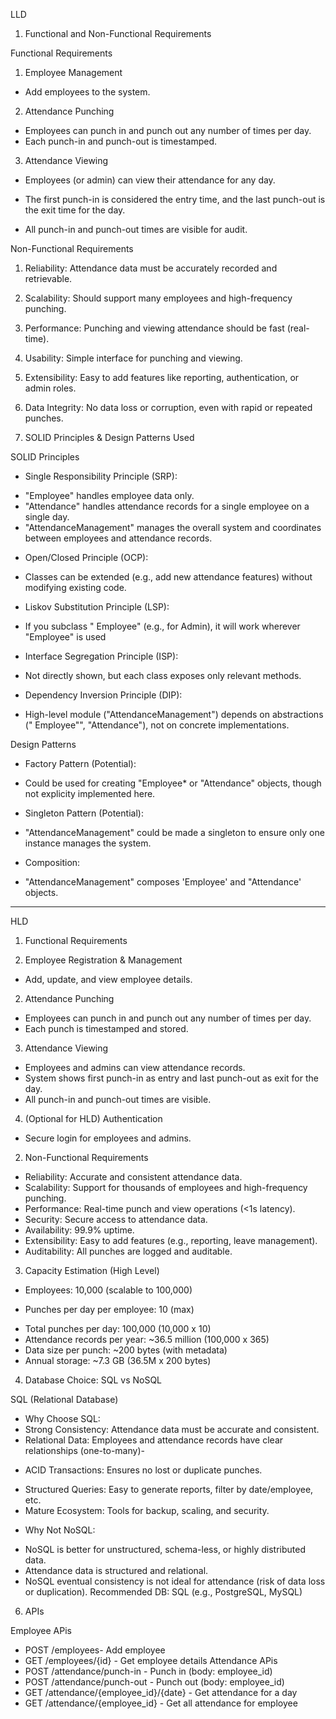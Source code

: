 LLD

1. Functional and Non-Functional Requirements

Functional Requirements
1. Employee Management
- Add employees to the system.
2. Attendance Punching
* Employees can punch in and punch out any number of times per day.
* Each punch-in and punch-out is timestamped.
3. Attendance Viewing
* Employees (or admin) can view their attendance for any day.
- The first punch-in is considered the entry time, and the last punch-out is the exit time for the day.
* All punch-in and punch-out times are visible for audit.

Non-Functional Requirements
1. Reliability: Attendance data must be accurately recorded and retrievable.
2. Scalability: Should support many employees and high-frequency punching.
3. Performance: Punching and viewing attendance should be fast (real-time).
4. Usability: Simple interface for punching and viewing.
5. Extensibility: Easy to add features like reporting, authentication, or admin roles.
6. Data Integrity: No data loss or corruption, even with rapid or repeated punches.

3. SOLID Principles & Design Patterns Used

SOLID Principles
* Single Responsibility Principle (SRP):
- "Employee" handles employee data only.
- "Attendance" handles attendance records for a single employee on a single day.
- "AttendanceManagement" manages the overall system and coordinates between employees and attendance records.
* Open/Closed Principle (OCP):
- Classes can be extended (e.g., add new attendance features) without modifying existing code.
* Liskov Substitution Principle (LSP):
- If you subclass " Employee" (e.g., for Admin), it will work wherever "Employee" is used
* Interface Segregation Principle (ISP):
- Not directly shown, but each class exposes only relevant methods.
* Dependency Inversion Principle (DIP):
- High-level module ("AttendanceManagement") depends on abstractions (" Employee"", "Attendance"), not on concrete implementations.

Design Patterns
* Factory Pattern (Potential):
- Could be used for creating "Employee* or "Attendance" objects, though not explicity implemented here.
* Singleton Pattern (Potential):
- "AttendanceManagement" could be made a singleton to ensure only one instance manages the system.
* Composition:
- "AttendanceManagement" composes 'Employee' and "Attendance' objects.



-------------------------------------------------------------------------------------------------------------------

HLD

1. Functional Requirements

1. Employee Registration & Management
* Add, update, and view employee details.
2. Attendance Punching
* Employees can punch in and punch out any number of times per day.
* Each punch is timestamped and stored.
3. Attendance Viewing
* Employees and admins can view attendance records.
* System shows first punch-in as entry and last punch-out as exit for the day.
* All punch-in and punch-out times are visible.
4. (Optional for HLD) Authentication
* Secure login for employees and admins.

2. Non-Functional Requirements

* Reliability: Accurate and consistent attendance data.
* Scalability: Support for thousands of employees and high-frequency punching.
* Performance: Real-time punch and view operations (<1s latency).
* Security: Secure access to attendance data.
* Availability: 99.9% uptime.
* Extensibility: Easy to add features (e.g., reporting, leave management).
* Auditability: All punches are logged and auditable.

3. Capacity Estimation (High Level)

* Employees: 10,000 (scalable to 100,000)
- Punches per day per employee: 10 (max)
* Total punches per day: 100,000 (10,000 x 10)
* Attendance records per year: ~36.5 million (100,000 x 365)
* Data size per punch: ~200 bytes (with metadata)
* Annual storage: ~7.3 GB (36.5M x 200 bytes)

4. Database Choice: SQL vs NoSQL

SQL (Relational Database)

* Why Choose SQL:
* Strong Consistency: Attendance data must be accurate and consistent.
* Relational Data: Employees and attendance records have clear relationships (one-to-many)-
- ACID Transactions: Ensures no lost or duplicate punches.
* Structured Queries: Easy to generate reports, filter by date/employee, etc.
* Mature Ecosystem: Tools for backup, scaling, and security.

- Why Not NoSQL:
* NoSQL is better for unstructured, schema-less, or highly distributed data.
* Attendance data is structured and relational.
* NoSQL eventual consistency is not ideal for attendance (risk of data loss or duplication).
Recommended DB: SQL (e.g., PostgreSQL, MySQL)

6. APIs

Employee APis
- POST /employees- Add employee
- GET /employees/{id} - Get employee details
Attendance APis
- POST /attendance/punch-in - Punch in (body: employee_id)
- POST /attendance/punch-out - Punch out (body: employee_id)
- GET /attendance/{employee_id}/{date} - Get attendance for a day
- GET /attendance/{employee_id} - Get all attendance for employee
